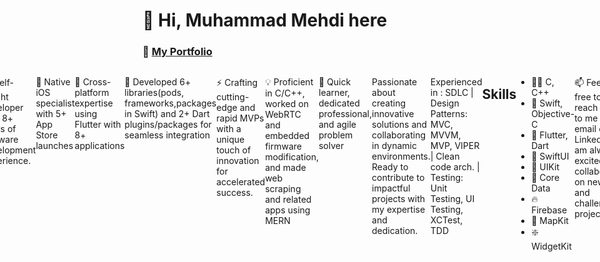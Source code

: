 # 👋 Hi, Muhammad Mehdi here

### 💼 **[My Portfolio](https://github.com/arsalanj/Mobile-Developer-Portfolio)**
<div style="display:flex;justify-content:center;">


## About Me

📚 Self-taught developer with 8+ years of software development experience.

📱 Native iOS specialist with 5+ App Store launches

🚀 Cross-platform expertise using Flutter with 8+ applications

🔌 Developed 6+ libraries(pods, frameworks,packages in Swift) and 2+ Dart plugins/packages for seamless integration

⚡ Crafting cutting-edge and rapid MVPs with a unique touch of innovation for accelerated success. 

💡 Proficient in C/C++, worked on WebRTC and embedded firmware modification, and made web scraping and related apps using MERN 

🌟 Quick learner, dedicated professional, and agile problem solver

Passionate about creating innovative solutions and collaborating in dynamic environments. Ready to contribute to impactful projects with my expertise and dedication.


Experienced in :
SDLC | Design Patterns: MVC, MVVM, MVP, VIPER | Clean code arch. | Testing: Unit Testing, UI Testing, XCTest, TDD

## Skills

- 🧑‍💻 C, C++
- 🚀 Swift, Objective-C
- 🌟 Flutter, Dart
- 🎨 SwiftUI
- 📲 UIKit
- 💽 Core Data
- 🔥 Firebase
- 📍 MapKit
- ❇️ WidgetKit

📫 Feel free to reach out to me via email or LinkedIn. I am always excited to collaborate on new and challenging projects.

[LinkedIn](https://www.linkedin.com/in/muhammad-mehdi) | [Email](mailto:arsalanjaf@gmail.com) | [Resume](https://tinyurl.com/MMehdiCV) 
